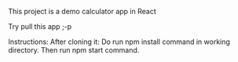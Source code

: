 This project is a demo calculator app in React

Try pull this app ;-p

Instructions:
  After cloning it:
    Do run npm install command in working directory.
    Then run npm start command.
